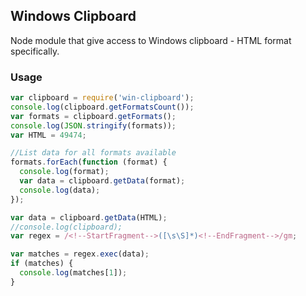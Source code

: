 ## Windows Clipboard

Node module that give access to Windows clipboard - HTML format specifically. 

### Usage

```js
var clipboard = require('win-clipboard');
console.log(clipboard.getFormatsCount());
var formats = clipboard.getFormats();
console.log(JSON.stringify(formats));
var HTML = 49474;

//List data for all formats available
formats.forEach(function (format) {
  console.log(format);
  var data = clipboard.getData(format);
  console.log(data);
});

var data = clipboard.getData(HTML);
//console.log(clipboard);
var regex = /<!--StartFragment-->([\s\S]*)<!--EndFragment-->/gm;

var matches = regex.exec(data);
if (matches) {
  console.log(matches[1]);
}
```